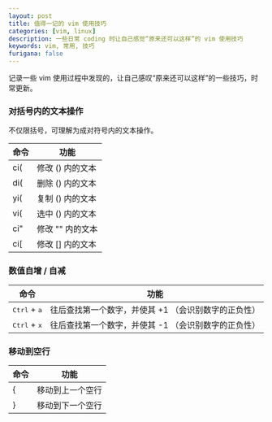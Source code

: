 ```yaml
---
layout: post
title: 值得一记的 vim 使用技巧
categories: [vim, linux]
description: 一些日常 coding 时让自己感觉“原来还可以这样”的 vim 使用技巧
keywords: vim, 常用, 技巧
furigana: false
---
```


记录一些 vim 使用过程中发现的，让自己感叹“原来还可以这样”的一些技巧，时常更新。

### 对括号内的文本操作

不仅限括号，可理解为成对符号内的文本操作。

| 命令 | 功能             |
|------|------------------|
| ci(  | 修改 () 内的文本 |
| di(  | 删除 () 内的文本 |
| yi(  | 复制 () 内的文本 |
| vi(  | 选中 () 内的文本 |
| ci"  | 修改 "" 内的文本 |
| ci[  | 修改 [] 内的文本 |

### 数值自增 / 自减

| 命令                           | 功能                                                 |
|--------------------------------|------------------------------------------------------|
| <kbd>Ctrl</kbd> + <kbd>a</kbd> | 往后查找第一个数字，并使其 +1 （会识别数字的正负性） |
| <kbd>Ctrl</kbd> + <kbd>x</kbd> | 往后查找第一个数字，并使其 -1 （会识别数字的正负性） |

### 移动到空行

| 命令 | 功能             |
|------|------------------|
| {    | 移动到上一个空行 |
| }    | 移动到下一个空行 |
